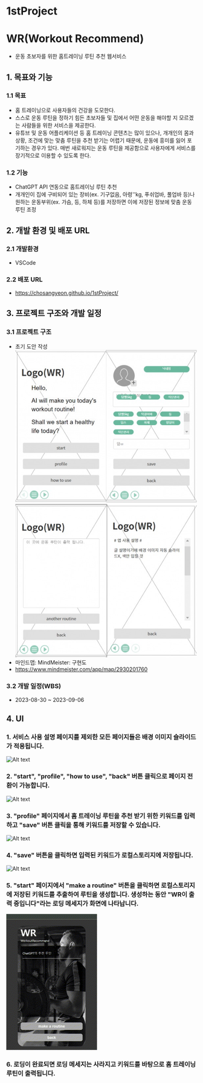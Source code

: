 # 1stProject
# WR(Workout Recommend)
- 운동 초보자를 위한 홈트레이닝 루틴 추천 웹서비스
## 1. 목표와 기능
### 1.1 목표
- 홈 트레이닝으로 사용자들의 건강을 도모한다.
- 스스로 운동 루틴을 정하기 힘든 초보자들 및 집에서 어떤 운동을 해야할 지 모르겠는 사람들을 위한 서비스을 제공한다.
- 유튜브 및 운동 어플리케이션 등 홈 트레이닝 콘텐츠는 많이 있으나, 개개인의 몸과 상황, 조건에 맞는 맞춤 루틴을 추천 받기는 어렵기 때문에, 운동에 흥미를 잃어 포기하는 경우가 있다. 매번 새로워지는 운동 루틴을 제공함으로 사용자에게 서비스를 장기적으로 이용할 수 있도록 한다.
### 1.2 기능
- ChatGPT API 연동으로 홈트레이닝 루틴 추천
- 개개인이 집에 구비되어 있는 장비(ex. 기구없음, 아령''kg, 푸쉬업바, 풀업바 등)나 원하는 운동부위(ex. 가슴, 등, 하체 등)를 저장하면 이에 저장된 정보에 맞춤 운동 루틴 조정
## 2. 개발 환경 및 배포 URL
### 2.1 개발환경
- VSCode
### 2.2 배포 URL
- https://chosangyeon.github.io/1stProject/
## 3. 프로젝트 구조와 개발 일정
### 3.1 프로젝트 구조
- 초기 도안 작성<br>
![Alt text](img/wr_plan.png)<br>
- 마인드맵: MindMeister: 구현도
- https://www.mindmeister.com/app/map/2930201760
### 3.2 개발 일정(WBS)
- 2023-08-30 ~ 2023-09-06
## 4. UI
### 1. 서비스 사용 설명 페이지를 제외한 모든 페이지들은 배경 이미지 슬라이드가 적용됩니다.<br>

![Alt text](img/background.gif)<br>
### 2. "start", "profile", "how to use", "back" 버튼 클릭으로 페이지 전환이 가능합니다.<br>

![Alt text](img/button.gif)<br>
### 3. "profile" 페이지에서 홈 트레이닝 루틴을 추천 받기 위한 키워드를 입력하고 "save" 버튼 클릭을 통해 키워드를 저장할 수 있습니다.<br>

![Alt text](img/keyword.gif)<br>
### 4. "save" 버튼을 클릭하면 입력된 키워드가 로컬스토리지에 저장됩니다.<br>

![Alt text](img/localstorage.gif)<br>
### 5. "start" 페이지에서 "make a routine" 버튼을 클릭하면 로컬스토리지에 저장된 키워드를 추출하여 루틴을 생성합니다. 생성하는 동안 "WR이 출력 중입니다"라는 로딩 메세지가 화면에 나타납니다.<br>

![Alt text](img/loading.gif)<br>
### 6. 로딩이 완료되면 로딩 메세지는 사라지고 키워드를 바탕으로 홈 트레이닝 루틴이 출력됩니다.<br>

